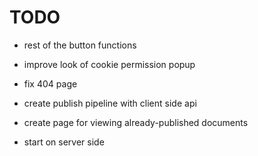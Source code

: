# TODO

- rest of the button functions
- improve look of cookie permission popup
- fix 404 page

- create publish pipeline with client side api
- create page for viewing already-published documents
- start on server side